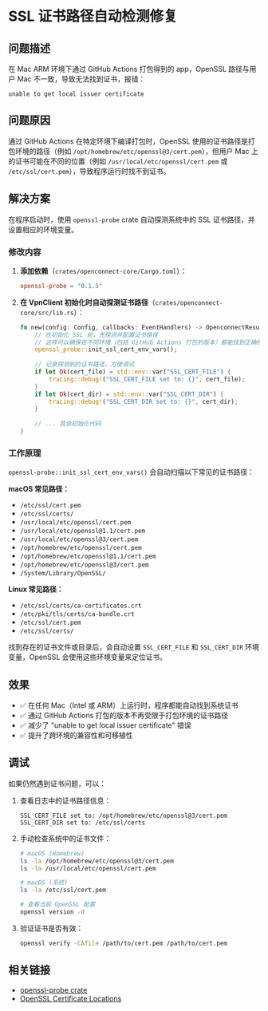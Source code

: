 # SSL 证书路径自动检测修复

## 问题描述

在 Mac ARM 环境下通过 GitHub Actions 打包得到的 app，OpenSSL 路径与用户 Mac 不一致，导致无法找到证书，报错：

```
unable to get local issuer certificate
```

## 问题原因

通过 GitHub Actions 在特定环境下编译打包时，OpenSSL 使用的证书路径是打包环境的路径（例如 `/opt/homebrew/etc/openssl@3/cert.pem`），但用户 Mac 上的证书可能在不同的位置（例如 `/usr/local/etc/openssl/cert.pem` 或 `/etc/ssl/cert.pem`），导致程序运行时找不到证书。

## 解决方案

在程序启动时，使用 `openssl-probe` crate 自动探测系统中的 SSL 证书路径，并设置相应的环境变量。

### 修改内容

1. **添加依赖**（`crates/openconnect-core/Cargo.toml`）：
   ```toml
   openssl-probe = "0.1.5"
   ```

2. **在 VpnClient 初始化时自动探测证书路径**（`crates/openconnect-core/src/lib.rs`）：
   ```rust
   fn new(config: Config, callbacks: EventHandlers) -> OpenconnectResult<Arc<Self>> {
       // 在初始化 SSL 前，先探测并配置证书路径
       // 这样可以确保在不同环境（包括 GitHub Actions 打包的版本）都能找到正确的证书
       openssl_probe::init_ssl_cert_env_vars();
       
       // 记录探测到的证书路径，方便调试
       if let Ok(cert_file) = std::env::var("SSL_CERT_FILE") {
           tracing::debug!("SSL_CERT_FILE set to: {}", cert_file);
       }
       if let Ok(cert_dir) = std::env::var("SSL_CERT_DIR") {
           tracing::debug!("SSL_CERT_DIR set to: {}", cert_dir);
       }
       
       // ... 其余初始化代码
   }
   ```

### 工作原理

`openssl-probe::init_ssl_cert_env_vars()` 会自动扫描以下常见的证书路径：

**macOS 常见路径：**
- `/etc/ssl/cert.pem`
- `/etc/ssl/certs/`
- `/usr/local/etc/openssl/cert.pem`
- `/usr/local/etc/openssl@1.1/cert.pem`
- `/usr/local/etc/openssl@3/cert.pem`
- `/opt/homebrew/etc/openssl/cert.pem`
- `/opt/homebrew/etc/openssl@1.1/cert.pem`
- `/opt/homebrew/etc/openssl@3/cert.pem`
- `/System/Library/OpenSSL/`

**Linux 常见路径：**
- `/etc/ssl/certs/ca-certificates.crt`
- `/etc/pki/tls/certs/ca-bundle.crt`
- `/etc/ssl/cert.pem`
- `/etc/ssl/certs/`

找到存在的证书文件或目录后，会自动设置 `SSL_CERT_FILE` 和 `SSL_CERT_DIR` 环境变量，OpenSSL 会使用这些环境变量来定位证书。

## 效果

- ✅ 在任何 Mac（Intel 或 ARM）上运行时，程序都能自动找到系统证书
- ✅ 通过 GitHub Actions 打包的版本不再受限于打包环境的证书路径
- ✅ 减少了 "unable to get local issuer certificate" 错误
- ✅ 提升了跨环境的兼容性和可移植性

## 调试

如果仍然遇到证书问题，可以：

1. 查看日志中的证书路径信息：
   ```
   SSL_CERT_FILE set to: /opt/homebrew/etc/openssl@3/cert.pem
   SSL_CERT_DIR set to: /etc/ssl/certs
   ```

2. 手动检查系统中的证书文件：
   ```bash
   # macOS (Homebrew)
   ls -la /opt/homebrew/etc/openssl@3/cert.pem
   ls -la /usr/local/etc/openssl/cert.pem
   
   # macOS (系统)
   ls -la /etc/ssl/cert.pem
   
   # 查看当前 OpenSSL 配置
   openssl version -d
   ```

3. 验证证书是否有效：
   ```bash
   openssl verify -CAfile /path/to/cert.pem /path/to/cert.pem
   ```

## 相关链接

- [openssl-probe crate](https://crates.io/crates/openssl-probe)
- [OpenSSL Certificate Locations](https://www.openssl.org/docs/man1.1.1/man1/c_rehash.html)

